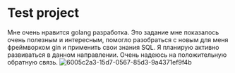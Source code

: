 # Test project

Мне очень нравится  golang разработка. Это задание мне показалось очень полезным и интересным, помогло разобраться с новым для меня фреймворком gin и применить свои знания  SQL.
Я планирую активно развиваться в данном направлении. Очень надеюсь на положительную обратную связь.
![6005c2a3-15d7-0567-85d3-9a4371ef9f4b](https://github.com/OlgaValieva/sber_golang/assets/89796242/5c33f10f-9a42-4800-ac19-f18a42affdd5)

